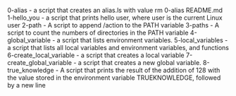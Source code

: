 0-alias - a script that creates an alias.ls with value rm 0-alias README.md
1-hello_you - a script that prints hello user, where user is the current Linux user
2-path - A script to append /action to the PATH variable
3-paths - A script to count the numbers of directories in the PATH variable
4-global_variable - a script that lists environment variables.
5-local_variables - a script that lists all local variables and environment variables, and functions
6-create_local_variable - a script that creates a local variable
7-create_global_variable - a script that creates a new global variable.
8-true_knowledge - A script that prints the result of the addition of 128 with the value stored in the environment variable TRUEKNOWLEDGE, followed by a new line
